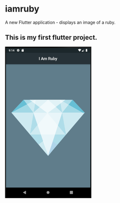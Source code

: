 # iamruby

A new Flutter application - displays an image of a ruby.

## This is my first flutter project.
<img src='readme/iamruby.PNG' height = 500>

